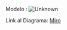 Modelo : ![Unknown](https://github.com/user-attachments/assets/79fb5016-69d1-40e2-8ddb-6911673a16ff)

Link al Diagrama: [Miro](https://miro.com/app/board/uXjVL145lWo=/?userEmail=sergioadrianfernandez02%40gmail.com&track=true&utm_source=notification&utm_medium=email&utm_campaign=add-to-board&utm_content=go-to-board&lid=j6d515aeu3iu)
